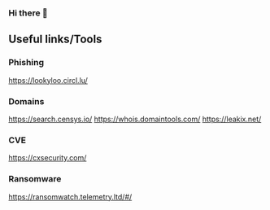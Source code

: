 ### Hi there 👋

## Useful links/Tools

### Phishing
https://lookyloo.circl.lu/

### Domains
https://search.censys.io/
https://whois.domaintools.com/
https://leakix.net/

### CVE
https://cxsecurity.com/

### Ransomware
https://ransomwatch.telemetry.ltd/#/ 
<!--
**en0ds/en0ds** is a ✨ _special_ ✨ repository because its `README.md` (this file) appears on your GitHub profile.

Here are some ideas to get you started:

- 🔭 I’m currently working on ...
- 🌱 I’m currently learning ...
- 👯 I’m looking to collaborate on ...
- 🤔 I’m looking for help with ...
- 💬 Ask me about ...
- 📫 How to reach me: ...
- 😄 Pronouns: ...
- ⚡ Fun fact: ...
-->
